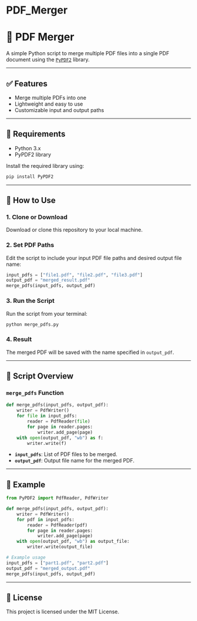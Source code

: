 # PDF_Merger

# 📎 PDF Merger

A simple Python script to merge multiple PDF files into a single PDF document using the [`PyPDF2`](https://pypi.org/project/PyPDF2/) library.

---

## ✅ Features

- Merge multiple PDFs into one
- Lightweight and easy to use
- Customizable input and output paths

---

## 🧰 Requirements

- Python 3.x
- PyPDF2 library

Install the required library using:

```bash
pip install PyPDF2
```

---

## 🚀 How to Use

### 1. Clone or Download

Download or clone this repository to your local machine.

### 2. Set PDF Paths

Edit the script to include your input PDF file paths and desired output file name:

```python
input_pdfs = ["file1.pdf", "file2.pdf", "file3.pdf"]
output_pdf = "merged_result.pdf"
merge_pdfs(input_pdfs, output_pdf)
```

### 3. Run the Script

Run the script from your terminal:

```bash
python merge_pdfs.py
```

### 4. Result

The merged PDF will be saved with the name specified in `output_pdf`.

---

## 🧠 Script Overview

### `merge_pdfs` Function

```python
def merge_pdfs(input_pdfs, output_pdf):
    writer = PdfWriter()
    for file in input_pdfs:
        reader = PdfReader(file)
        for page in reader.pages:
            writer.add_page(page)
    with open(output_pdf, "wb") as f:
        writer.write(f)
```

- **`input_pdfs`**: List of PDF files to be merged.
- **`output_pdf`**: Output file name for the merged PDF.

---

## 📄 Example

```python
from PyPDF2 import PdfReader, PdfWriter

def merge_pdfs(input_pdfs, output_pdf):
    writer = PdfWriter()
    for pdf in input_pdfs:
        reader = PdfReader(pdf)
        for page in reader.pages:
            writer.add_page(page)
    with open(output_pdf, "wb") as output_file:
        writer.write(output_file)

# Example usage
input_pdfs = ["part1.pdf", "part2.pdf"]
output_pdf = "merged_output.pdf"
merge_pdfs(input_pdfs, output_pdf)
```

---

## 📝 License

This project is licensed under the MIT License.


